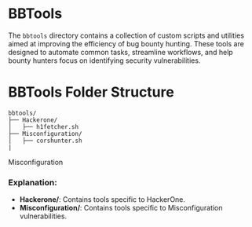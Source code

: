 # BBTools

The `bbtools` directory contains a collection of custom scripts and utilities aimed at improving the efficiency of bug bounty hunting. These tools are designed to automate common tasks, streamline workflows, 
and help bounty hunters focus on identifying security vulnerabilities.

# BBTools Folder Structure

```
bbtools/
├── Hackerone/
│   ├── h1fetcher.sh
├── Misconfiguration/
│   ├── corshunter.sh
|
```
Misconfiguration
### Explanation:
- **Hackerone/**: Contains tools specific to HackerOne.
- **Misconfiguration/**: Contains tools specific to Misconfiguration vulnerabilities.
